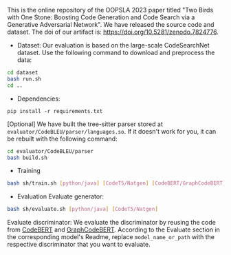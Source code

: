 This is the online repository of the OOPSLA 2023 paper titled "Two Birds with One Stone: Boosting Code Generation and Code Search via a Generative Adversarial Network". We have released the source code and dataset.
The doi of our artifact is: https://doi.org/10.5281/zenodo.7824776.

* Dataset: Our evaluation is based on the large-scale CodeSearchNet dataset. Use the following command to download and preprocess the data:
```bash
cd dataset
bash run.sh 
cd ..
```
* Dependencies:
```
pip install -r requirements.txt
```

[Optional] We have built the tree-sitter parser stored at `evaluator/CodeBLEU/parser/languages.so`. If it doesn't work for you, it can be rebuilt with the following command:
```bash
cd evaluator/CodeBLEU/parser
bash build.sh
```

* Training
```bash
bash sh/train.sh [python/java] [CodeT5/Natgen] [CodeBERT/GraphCodeBERT]
```

* Evaluation
Evaluate generator:
```bash
bash sh/evaluate.sh [python/java] [CodeT5/Natgen]
```
Evaluate discriminator:
We evaluate the discriminator by reusing the code from [CodeBERT](https://github.com/microsoft/CodeBERT/tree/master/CodeBERT/codesearch) and [GraphCodeBERT](https://github.com/microsoft/CodeBERT/tree/master/GraphCodeBERT/codesearch). According to the Evaluate section in the corresponding model's Readme, replace `model_name_or_path` with the respective discriminator that you want to evaluate.